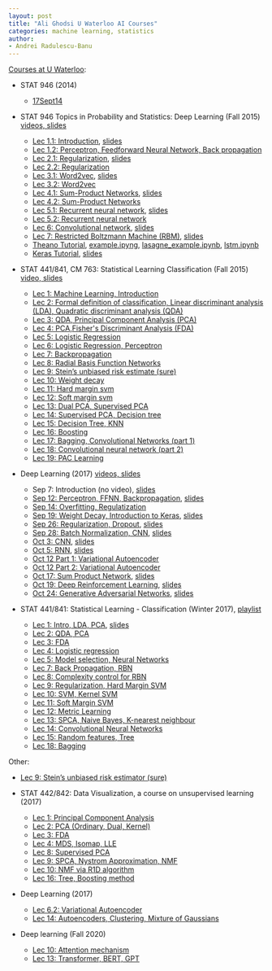 ```yaml
---
layout: post
title: "Ali Ghodsi U Waterloo AI Courses"
categories: machine learning, statistics
author:
- Andrei Radulescu-Banu
---
```


[Courses at U Waterloo](https://uwaterloo.ca/data-analytics/teaching):
* STAT 946 (2014)
  * [17Sept14](https://www.youtube.com/watch?v=ognicHQctCU)

* STAT 946 Topics in Probability and Statistics: Deep Learning (Fall 2015) [videos, slides](https://uwaterloo.ca/data-analytics/deep-learning)
  * [Lec 1.1: Introduction](https://www.youtube.com/watch?v=fyAZszlPphs), [slides](https://uwaterloo.ca/data-analytics/sites/ca.data-analytics/files/uploads/files/lecture_1_0.pdf)
  * [Lec 1.2: Perceptron, Feedforward Neural Network, Back propagation](https://www.youtube.com/watch?v=AxC40B6KtSQ)
  * [Lec 2.1: Regularization](https://www.youtube.com/watch?v=21jL0I6wbns), [slides](https://uwaterloo.ca/data-analytics/sites/ca.data-analytics/files/uploads/files/regularization2.pdf)
  * [Lec 2.2: Regularization](https://www.youtube.com/watch?v=_ojGVetxCpQ)
  * [Lec 3.1: Word2vec](https://www.youtube.com/watch?v=TsEGsdVJjuA), [slides](https://uwaterloo.ca/data-analytics/sites/ca.data-analytics/files/uploads/files/word2vec.pdf)
  * [Lec 3.2: Word2vec](https://www.youtube.com/watch?v=nuirUEmbaJU)
  * [Lec 4.1: Sum-Product Networks](https://www.youtube.com/watch?v=eF0APeEIJNw), [slides](https://uwaterloo.ca/data-analytics/sites/ca.data-analytics/files/uploads/files/spn-guest-lecture-stat946.pdf)
  * [Lec 4.2: Sum-Product Networks](https://www.youtube.com/watch?v=9-1YE_N-lnw)
  * [Lec 5.1: Recurrent neural network](https://www.youtube.com/watch?v=AvyhbrQptHk), [slides](https://uwaterloo.ca/data-analytics/sites/ca.data-analytics/files/uploads/files/rnn1.pdf)
  * [Lec 5.2: Recurrent neural network](https://www.youtube.com/watch?v=EAt9_4IhC7s)
  * [Lec 6: Convolutional network](https://www.youtube.com/watch?v=ZMBp7_qqtLE), [slides](https://uwaterloo.ca/data-analytics/sites/ca.data-analytics/files/uploads/files/cnn1.pdf)
  * [Lec 7: Restricted Boltzmann Machine (RBM)](https://www.youtube.com/watch?v=FJ0z3Ubagt4), [slides](https://uwaterloo.ca/data-analytics/sites/ca.data-analytics/files/uploads/files/dbn2.pdf)
  * [Theano Tutorial](https://www.youtube.com/watch?v=1-9MJ0-kbdY), [example.ipyng](https://github.com/volpato30/CNN/blob/master/example.ipynb), [lasagne_example.ipynb](https://github.com/volpato30/CNN/blob/master/lasagne_example.ipynb), [lstm.ipynb](https://github.com/volpato30/CNN/blob/master/lstm/lstm.ipynb)
  * [Keras Tutorial](https://www.youtube.com/watch?v=Tp3SaRbql4k), [slides](https://uwaterloo.ca/data-analytics/sites/ca.data-analytics/files/uploads/files/keras_tutorial.pdf)


* STAT 441/841, CM 763: Statistical Learning Classification (Fall 2015) [video, slides](https://uwaterloo.ca/data-analytics/statistical-learning-classification)
  * [Lec 1: Machine Learning, Introduction](https://www.youtube.com/watch?v=3R2mG7tlbgw)
  * [Lec 2: Formal definition of classification, Linear discriminant analysis (LDA), Quadratic discriminant analysis (QDA)](https://www.youtube.com/watch?v=_m7TMkzZzus)
  * [Lec 3: QDA, Principal Component Analysis (PCA)](https://www.youtube.com/watch?v=RktIYARW6Rk)
  * [Lec 4: PCA,Fisher's Discriminant Analysis (FDA)](https://www.youtube.com/watch?v=hGKt0yy9q_E)
  * [Lec 5: Logistic Regression](https://www.youtube.com/watch?v=wgCgYNM-5Cc)
  * [Lec 6: Logistic Regression, Perceptron](https://www.youtube.com/watch?v=-8Q0h6_r02Y)
  * [Lec 7: Backpropagation](https://www.youtube.com/watch?v=J6hcu87NZWE)
  * [Lec 8: Radial Basis Function Networks](https://www.youtube.com/watch?v=um5e996SgkM)
  * [Lec 9: Stein’s unbiased risk estimate (sure)​](https://www.youtube.com/watch?v=nqtfl137jio)
  * [Lec 10: Weight decay](https://www.youtube.com/watch?v=XsH13rUGvuk)
  * [Lec 11: Hard margin svm](https://www.youtube.com/watch?v=rHzX9CtjPeg)
  * [Lec 12: Soft margin svm](https://www.youtube.com/watch?v=L8mpkmQqnyk)
  * [Lec 13: Dual PCA, Supervised PCA](https://www.youtube.com/watch?v=ulLgihKiNY0)
  * [Lec 14: Supervised PCA, Decision tree](https://www.youtube.com/watch?v=KREsNNjuxag)
  * [Lec 15: Decision Tree, KNN](https://www.youtube.com/watch?v=JG3MPLlyOJg)
  * [Lec 16: Boosting](https://www.youtube.com/watch?v=P76Gy2eg46A)
  * [Lec 17: Bagging, Convolutional Networks (part 1)](https://www.youtube.com/watch?v=uH4FDYv1ARk)
  * [Lec 18: Convolutional neural network (part 2)](https://www.youtube.com/watch?v=8LBmeXKcjRI)
  * [Lec 19: PAC Learning](https://www.youtube.com/watch?v=qOMOYM0WCzU)

* Deep Learning (2017) [videos, slides](https://uwaterloo.ca/data-analytics/teaching/deep-learning-2017)
  * Sep 7: Introduction (no video), [slides](https://uwaterloo.ca/data-analytics/sites/ca.data-analytics/files/uploads/files/sept7_dl.pdf)
  * [Sep 12: Perceptron, FFNN, Backpropagation](https://www.youtube.com/watch?v=5baw_-rpOro), [slides](https://uwaterloo.ca/data-analytics/sites/ca.data-analytics/files/uploads/files/sep12_dl.pdf)
  * [Sep 14: Overfitting, Regulatization](https://www.youtube.com/watch?v=ognicHQctCU&list=PLehuLRPyt1HxTolYUWeyyIoxDabDmaOSB)
  * [Sep 19: Weight Decay, Introduction to Keras](https://www.youtube.com/watch?v=XTWPyW2mTUg), [slides](https://uwaterloo.ca/data-analytics/sites/ca.data-analytics/files/uploads/files/sep19a_dl.pdf)
  * [Sep 26: Regularization, Dropout](https://www.youtube.com/watch?v=R5bt1I0I1Jg&list=PLehuLRPyt1HxTolYUWeyyIoxDabDmaOSB), [slides](https://uwaterloo.ca/data-analytics/sites/ca.data-analytics/files/uploads/files/sep26_dl.pdf)
  * [Sep 28: Batch Normalization, CNN](https://www.youtube.com/watch?v=yeRHFXiYeX4), [slides](https://uwaterloo.ca/data-analytics/sites/ca.data-analytics/files/uploads/files/sep28_dl.pdf)
  * [Oct 3: CNN](https://www.youtube.com/watch?v=poa3dNdMe4o), [slides](https://uwaterloo.ca/data-analytics/sites/ca.data-analytics/files/uploads/files/oct03_classification.pdf)
  * [Oct 5: RNN](https://www.youtube.com/watch?v=CPzxka--IFw), [slides](https://uwaterloo.ca/data-analytics/sites/ca.data-analytics/files/uploads/files/oct5_dl.pdf)
  * [Oct 12 Part 1: Variational Autoencoder](https://www.youtube.com/watch?v=KCm9OdxqGk4)
  * [Oct 12 Part 2: Variational Autoencoder](https://www.youtube.com/watch?v=uaaqyVS9-rM)
  * [Oct 17: Sum Product Network](https://www.youtube.com/watch?v=Nm0jNqOnQ2o), [slides](https://uwaterloo.ca/data-analytics/sites/ca.data-analytics/files/uploads/files/oct17spn-guest-lecture-stat946-oct17-2017.pdf)
  * [Oct 19: Deep Reinforcement Learning](https://www.youtube.com/watch?v=HEc16L58wDc), [slides](https://uwaterloo.ca/data-analytics/sites/ca.data-analytics/files/uploads/files/oct19deep-rl-guest-lecture-stat946-oct19-2017.pdf)
  * [Oct 24: Generative Adversarial Networks](https://www.youtube.com/watch?v=7G4_Y5rsvi8), [slides](https://uwaterloo.ca/data-analytics/sites/ca.data-analytics/files/uploads/files/oct24generative_models_v2_split.pdf)

* STAT 441/841: Statistical Learning - Classification (Winter 2017), [playlist](https://www.youtube.com/watch?v=VR5ZRr4QOYk&list=PLehuLRPyt1HzXDemu7K4ETcF0Ld_B5adG)
  * [Lec 1: Intro, LDA, PCA](https://www.youtube.com/watch?v=VR5ZRr4QOYk), [slides](https://uwaterloo.ca/data-analytics/sites/ca.data-analytics/files/uploads/files/sep7_classification.pdf)
  * [Lec 2: QDA, PCA](https://www.youtube.com/watch?v=JWozRg_X-Vg&list=PLehuLRPyt1HzXDemu7K4ETcF0Ld_B5adG&index=3)
  * [Lec 3: FDA](https://www.youtube.com/watch?v=qL1OaF5eBvc&list=PLehuLRPyt1HzXDemu7K4ETcF0Ld_B5adG&index=4)
  * [Lec 4: Logistic regression](https://www.youtube.com/watch?v=w3xbI-OseCI&list=PLehuLRPyt1HzXDemu7K4ETcF0Ld_B5adG&index=5)
  * [Lec 5: Model selection, Neural Networks](https://www.youtube.com/watch?v=769aJ5DWn-E&list=PLehuLRPyt1HzXDemu7K4ETcF0Ld_B5adG&index=6)
  * [Lec 7: Back Propagation, RBN](https://www.youtube.com/watch?v=db2bTBElhEU&list=PLehuLRPyt1HzXDemu7K4ETcF0Ld_B5adG&index=7)
  * [Lec 8: Complexity control for RBN](https://www.youtube.com/watch?v=Wrsb8rywx1U&list=PLehuLRPyt1HzXDemu7K4ETcF0Ld_B5adG&index=8)
  * [Lec 9: Regularization, Hard Margin SVM](https://www.youtube.com/watch?v=SHBFk1ULNlE)
  * [Lec 10: SVM, Kernel SVM](https://www.youtube.com/watch?v=rLT4OFy-atc)
  * [Lec 11: Soft Margin SVM](https://www.youtube.com/watch?v=iZ3HF2_vF2c)
  * [Lec 12: Metric Learning](https://www.youtube.com/watch?v=GhsHPY3-1zY)
  * [Lec 13: SPCA, Naive Bayes, K-nearest neighbour](https://www.youtube.com/watch?v=L9YcKclqx6k&list=PLehuLRPyt1HzXDemu7K4ETcF0Ld_B5adG&index=12)
  * [Lec 14: Convolutional Neural Networks](https://www.youtube.com/watch?v=ZgxroF1Evcc&list=PLehuLRPyt1HzXDemu7K4ETcF0Ld_B5adG&index=14)
  * [Lec 15: Random features, Tree](https://www.youtube.com/watch?v=7noJSd_7m5M&list=PLehuLRPyt1HzXDemu7K4ETcF0Ld_B5adG&index=15)
  * [Lec 18: Bagging](https://www.youtube.com/watch?v=tSee9TSbhJo&list=PLehuLRPyt1HzXDemu7K4ETcF0Ld_B5adG&index=16)

Other:
  * [Lec 9: Stein’s unbiased risk estimator (sure)](https://www.youtube.com/watch?v=nqtfl137jio)

* STAT 442/842: Data Visualization, a course on unsupervised learning (2017)
  * [Lec 1: Principal Component Analysis](https://www.youtube.com/watch?v=L-pQtGm3VS8)
  * [Lec 2: PCA (Ordinary, Dual, Kernel)](https://www.youtube.com/watch?v=jeOEXCFK30M)
  * [Lec 3: FDA](https://www.youtube.com/watch?v=qL1OaF5eBvc)
  * [Lec 4: MDS, Isomap, LLE](https://www.youtube.com/watch?v=RPjPLlGefzw)
  * [Lec 8: Supervised PCA](https://www.youtube.com/watch?v=DkdrFwevais)
  * [Lec 9: SPCA, Nystrom Approximation, NMF](https://www.youtube.com/watch?v=P5Pu1o7w3TM)
  * [Lec 10: NMF via R1D algorithm](https://www.youtube.com/watch?v=_p72JZPO65E)
  * [Lec 16: Tree, Boosting method](https://www.youtube.com/watch?v=lTCaEwhnDdw)

* Deep Learning (2017)
  * [Lec 6.2: Variational Autoencoder](https://www.youtube.com/watch?v=uaaqyVS9-rM)
  * [Lec 14: Autoencoders, Clustering, Mixture of Gaussians](https://www.youtube.com/watch?v=Q6U3gpzwnx0)

* Deep learning (Fall 2020)
  * [Lec 10: Attention mechanism](https://www.youtube.com/watch?v=WFcH7kRNEBc)
  * [Lec 13: Transformer, BERT, GPT](https://www.youtube.com/watch?v=APzuQoScLfc)



